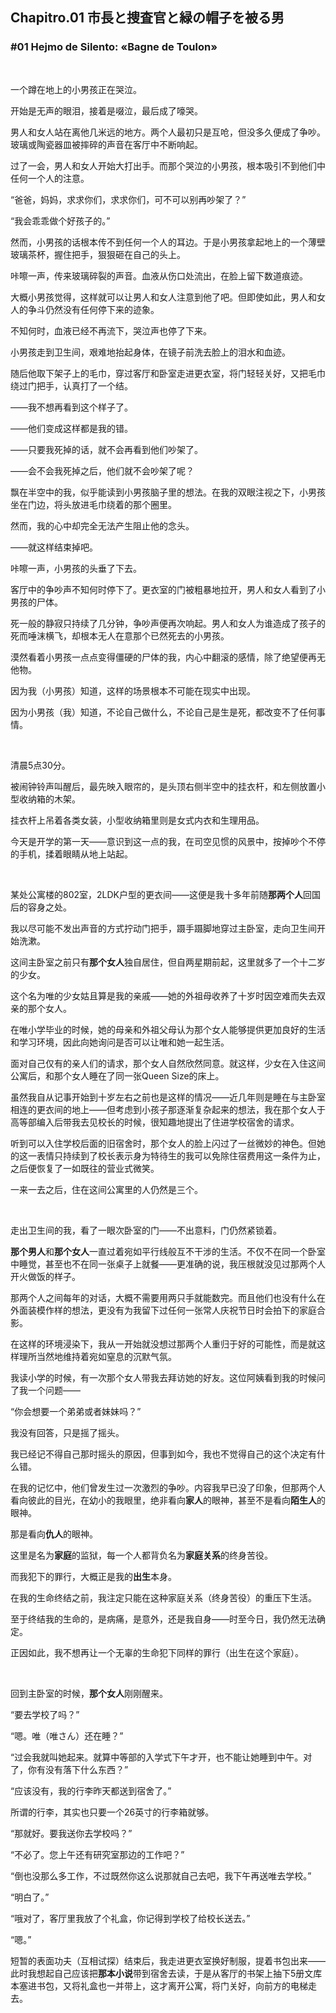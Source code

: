 ## Chapitro.01 市長と捜査官と緑の帽子を被る男

### #01 Hejmo de Silento: «Bagne de Toulon»

&emsp;

一个蹲在地上的小男孩正在哭泣。

开始是无声的眼泪，接着是啜泣，最后成了嚎哭。

男人和女人站在离他几米远的地方。两个人最初只是互呛，但没多久便成了争吵。玻璃或陶瓷器皿被摔碎的声音在客厅中不断响起。

过了一会，男人和女人开始大打出手。而那个哭泣的小男孩，根本吸引不到他们中任何一个人的注意。

“爸爸，妈妈，求求你们，求求你们，可不可以别再吵架了？”

“我会乖乖做个好孩子的。”

然而，小男孩的话根本传不到任何一个人的耳边。于是小男孩拿起地上的一个薄壁玻璃茶杯，握住把手，狠狠砸在自己的头上。

咔嚓一声，传来玻璃碎裂的声音。血液从伤口处流出，在脸上留下数道痕迹。

大概小男孩觉得，这样就可以让男人和女人注意到他了吧。但即使如此，男人和女人的争斗仍然没有任何停下来的迹象。

不知何时，血液已经不再流下，哭泣声也停了下来。

小男孩走到卫生间，艰难地抬起身体，在镜子前洗去脸上的泪水和血迹。

随后他取下架子上的毛巾，穿过客厅和卧室走进更衣室，将门轻轻关好，又把毛巾绕过门把手，认真打了一个结。

——我不想再看到这个样子了。

——他们变成这样都是我的错。

——只要我死掉的话，就不会再看到他们吵架了。

——会不会我死掉之后，他们就不会吵架了呢？

飘在半空中的我，似乎能读到小男孩脑子里的想法。在我的双眼注视之下，小男孩坐在门边，将头放进毛巾绕着的那个圈里。

然而，我的心中却完全无法产生阻止他的念头。

——就这样结束掉吧。

咔嚓一声，小男孩的头垂了下去。

客厅中的争吵声不知何时停下了。更衣室的门被粗暴地拉开，男人和女人看到了小男孩的尸体。

死一般的静寂只持续了几分钟，争吵声便再次响起。男人和女人为谁造成了孩子的死而唾沫横飞，却根本无人在意那个已然死去的小男孩。

漠然看着小男孩一点点变得僵硬的尸体的我，内心中翻滚的感情，除了绝望便再无他物。

因为我（小男孩）知道，这样的场景根本不可能在现实中出现。

因为小男孩（我）知道，不论自己做什么，不论自己是生是死，都改变不了任何事情。

&emsp;

清晨5点30分。

被闹钟铃声叫醒后，最先映入眼帘的，是头顶右侧半空中的挂衣杆，和左侧放置小型收纳箱的木架。

挂衣杆上吊着各类女装，小型收纳箱里则是女式内衣和生理用品。

今天是开学的第一天——意识到这一点的我，在司空见惯的风景中，按掉吵个不停的手机，揉着眼睛从地上站起。

&emsp;

某处公寓楼的802室，2LDK户型的更衣间——这便是我十多年前随**那两个人**回国后的容身之处。

我以尽可能不发出声音的方式拧动门把手，蹑手蹑脚地穿过主卧室，走向卫生间开始洗漱。

这间主卧室之前只有**那个女人**独自居住，但自两星期前起，这里就多了一个十二岁的少女。

这个名为唯的少女姑且算是我的亲戚——她的外祖母收养了十岁时因空难而失去双亲的那个女人。

在唯小学毕业的时候，她的母亲和外祖父母认为那个女人能够提供更加良好的生活和学习环境，因此向她询问是否可以让唯和她一起生活。

面对自己仅有的亲人们的请求，那个女人自然欣然同意。就这样，少女在入住这间公寓后，和那个女人睡在了同一张Queen Size的床上。

虽然我自从记事开始到十岁左右之前也是这样的情况——近几年则是睡在与主卧室相连的更衣间的地上——但考虑到小孩子那逐渐复杂起来的想法，我在那个女人于高等部编入后带我去见校长的时候，很知趣地提出了住进学校宿舍的请求。

听到可以入住学校后面的旧宿舍时，那个女人的脸上闪过了一丝微妙的神色。但她的这一表情只持续到了校长表示身为特待生的我可以免除住宿费用这一条件为止，之后便恢复了一如既往的营业式微笑。

一来一去之后，住在这间公寓里的人仍然是三个。

&emsp;

走出卫生间的我，看了一眼次卧室的门——不出意料，门仍然紧锁着。

**那个男人**和**那个女人**一直过着宛如平行线般互不干涉的生活。不仅不在同一个卧室中睡觉，甚至也不在同一张桌子上就餐——更准确的说，我压根就没见过那两个人开火做饭的样子。

那两个人之间每年的对话，大概不需要用两只手就能数完。而且他们也没有什么在外面装模作样的想法，更没有为我留下过任何一张常人庆祝节日时会拍下的家庭合影。

在这样的环境浸染下，我从一开始就没想过那两个人重归于好的可能性，而是就这样理所当然地维持着宛如窒息的沉默气氛。

我读小学的时候，有一次那个女人带我去拜访她的好友。这位阿姨看到我的时候问了我一个问题——

“你会想要一个弟弟或者妹妹吗？”

我没有回答，只是摇了摇头。

我已经记不得自己那时摇头的原因，但事到如今，我也不觉得自己的这个决定有什么错。

在我的记忆中，他们曾发生过一次激烈的争吵。内容我早已没了印象，但那两个人看向彼此的目光，在幼小的我眼里，绝非看向**家人**的眼神，甚至不是看向**陌生人**的眼神。

那是看向**仇人**的眼神。

这里是名为**家庭**的监狱，每一个人都背负名为**家庭关系**的终身苦役。

而我犯下的罪行，大概正是我的**出生**本身。

在我的生命终结之前，我注定只能在这种家庭关系（终身苦役）的重压下生活。

至于终结我的生命的，是病痛，是意外，还是我自身——时至今日，我仍然无法确定。

正因如此，我不想再让一个无辜的生命犯下同样的罪行（出生在这个家庭）。

&emsp;

回到主卧室的时候，**那个女人**刚刚醒来。

“要去学校了吗？”

“嗯。唯（唯さん）还在睡？”

“过会我就叫她起来。就算中等部的入学式下午才开，也不能让她睡到中午。对了，你有没有落下什么东西？”

“应该没有，我的行李昨天都送到宿舍了。”

所谓的行李，其实也只要一个26英寸的行李箱就够。

“那就好。要我送你去学校吗？”

“不必了。您上午还有研究室那边的工作吧？”

“倒也没那么多工作，不过既然你这么说那就自己去吧，我下午再送唯去学校。”

“明白了。”

“哦对了，客厅里我放了个礼盒，你记得到学校了给校长送去。”

“嗯。”

短暂的表面功夫（互相试探）结束后，我走进更衣室换好制服，提着书包出来——此时我想起自己应该把**那本小说**带到宿舍去读，于是从客厅的书架上抽下5册文库本塞进书包，又将礼盒也一并带上，这才离开公寓，将门关好，向前方的电梯走去。
